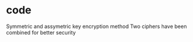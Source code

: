 # code
Symmetric and assymetric key encryption method
Two ciphers have been combined for better security
